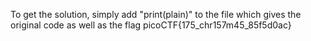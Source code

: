 To get the solution, simply add "print(plain)" to the file which gives the original code as well as the flag
picoCTF{175_chr157m45_85f5d0ac}
